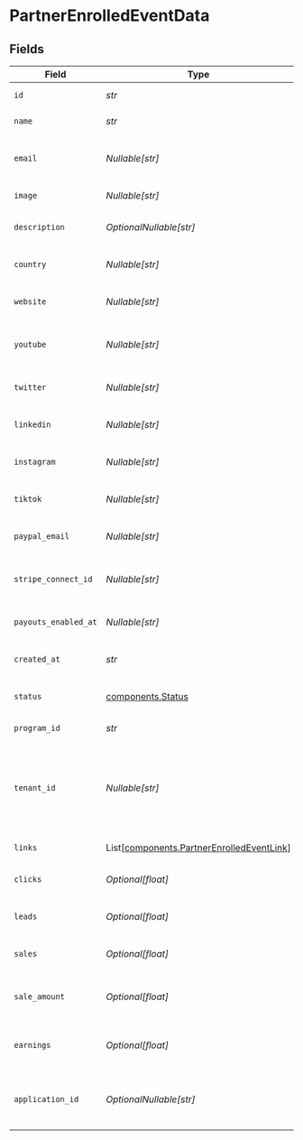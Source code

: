 # PartnerEnrolledEventData


## Fields

| Field                                                                                                                                                                | Type                                                                                                                                                                 | Required                                                                                                                                                             | Description                                                                                                                                                          |
| -------------------------------------------------------------------------------------------------------------------------------------------------------------------- | -------------------------------------------------------------------------------------------------------------------------------------------------------------------- | -------------------------------------------------------------------------------------------------------------------------------------------------------------------- | -------------------------------------------------------------------------------------------------------------------------------------------------------------------- |
| `id`                                                                                                                                                                 | *str*                                                                                                                                                                | :heavy_check_mark:                                                                                                                                                   | The partner's unique ID on Dub.                                                                                                                                      |
| `name`                                                                                                                                                               | *str*                                                                                                                                                                | :heavy_check_mark:                                                                                                                                                   | The partner's full legal name.                                                                                                                                       |
| `email`                                                                                                                                                              | *Nullable[str]*                                                                                                                                                      | :heavy_check_mark:                                                                                                                                                   | The partner's email address. Should be a unique value across Dub.                                                                                                    |
| `image`                                                                                                                                                              | *Nullable[str]*                                                                                                                                                      | :heavy_check_mark:                                                                                                                                                   | The partner's avatar image.                                                                                                                                          |
| `description`                                                                                                                                                        | *OptionalNullable[str]*                                                                                                                                              | :heavy_minus_sign:                                                                                                                                                   | A brief description of the partner and their background.                                                                                                             |
| `country`                                                                                                                                                            | *Nullable[str]*                                                                                                                                                      | :heavy_check_mark:                                                                                                                                                   | The partner's country (required for tax purposes).                                                                                                                   |
| `website`                                                                                                                                                            | *Nullable[str]*                                                                                                                                                      | :heavy_check_mark:                                                                                                                                                   | The partner's website URL (including the https protocol).                                                                                                            |
| `youtube`                                                                                                                                                            | *Nullable[str]*                                                                                                                                                      | :heavy_check_mark:                                                                                                                                                   | The partner's YouTube channel username (e.g. `johndoe`).                                                                                                             |
| `twitter`                                                                                                                                                            | *Nullable[str]*                                                                                                                                                      | :heavy_check_mark:                                                                                                                                                   | The partner's Twitter username (e.g. `johndoe`).                                                                                                                     |
| `linkedin`                                                                                                                                                           | *Nullable[str]*                                                                                                                                                      | :heavy_check_mark:                                                                                                                                                   | The partner's LinkedIn username (e.g. `johndoe`).                                                                                                                    |
| `instagram`                                                                                                                                                          | *Nullable[str]*                                                                                                                                                      | :heavy_check_mark:                                                                                                                                                   | The partner's Instagram username (e.g. `johndoe`).                                                                                                                   |
| `tiktok`                                                                                                                                                             | *Nullable[str]*                                                                                                                                                      | :heavy_check_mark:                                                                                                                                                   | The partner's TikTok username (e.g. `johndoe`).                                                                                                                      |
| `paypal_email`                                                                                                                                                       | *Nullable[str]*                                                                                                                                                      | :heavy_check_mark:                                                                                                                                                   | The partner's PayPal email (for receiving payouts via PayPal).                                                                                                       |
| `stripe_connect_id`                                                                                                                                                  | *Nullable[str]*                                                                                                                                                      | :heavy_check_mark:                                                                                                                                                   | The partner's Stripe Connect ID (for receiving payouts via Stripe).                                                                                                  |
| `payouts_enabled_at`                                                                                                                                                 | *Nullable[str]*                                                                                                                                                      | :heavy_check_mark:                                                                                                                                                   | The date when the partner enabled payouts.                                                                                                                           |
| `created_at`                                                                                                                                                         | *str*                                                                                                                                                                | :heavy_check_mark:                                                                                                                                                   | The date when the partner was created on Dub.                                                                                                                        |
| `status`                                                                                                                                                             | [components.Status](../../models/components/status.md)                                                                                                               | :heavy_check_mark:                                                                                                                                                   | The status of the partner's enrollment in the program.                                                                                                               |
| `program_id`                                                                                                                                                         | *str*                                                                                                                                                                | :heavy_check_mark:                                                                                                                                                   | The program's unique ID on Dub.                                                                                                                                      |
| `tenant_id`                                                                                                                                                          | *Nullable[str]*                                                                                                                                                      | :heavy_check_mark:                                                                                                                                                   | The partner's unique ID within your database. Can be useful for associating the partner with a user in your database and retrieving/update their data in the future. |
| `links`                                                                                                                                                              | List[[components.PartnerEnrolledEventLink](../../models/components/partnerenrolledeventlink.md)]                                                                     | :heavy_check_mark:                                                                                                                                                   | The partner's referral links in this program.                                                                                                                        |
| `clicks`                                                                                                                                                             | *Optional[float]*                                                                                                                                                    | :heavy_minus_sign:                                                                                                                                                   | The total number of clicks on the partner's links.                                                                                                                   |
| `leads`                                                                                                                                                              | *Optional[float]*                                                                                                                                                    | :heavy_minus_sign:                                                                                                                                                   | The total number of leads generated by the partner's links.                                                                                                          |
| `sales`                                                                                                                                                              | *Optional[float]*                                                                                                                                                    | :heavy_minus_sign:                                                                                                                                                   | The total number of sales generated by the partner's links.                                                                                                          |
| `sale_amount`                                                                                                                                                        | *Optional[float]*                                                                                                                                                    | :heavy_minus_sign:                                                                                                                                                   | The total amount of sales (in cents) generated by the partner's links.                                                                                               |
| `earnings`                                                                                                                                                           | *Optional[float]*                                                                                                                                                    | :heavy_minus_sign:                                                                                                                                                   | The total earnings/commissions accrued by the partner's links.                                                                                                       |
| `application_id`                                                                                                                                                     | *OptionalNullable[str]*                                                                                                                                              | :heavy_minus_sign:                                                                                                                                                   | If the partner submitted an application to join the program, this is the ID of the application.                                                                      |